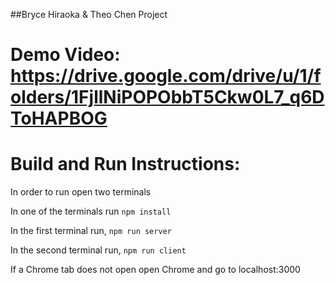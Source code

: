##Bryce Hiraoka & Theo Chen Project

# Demo Video: https://drive.google.com/drive/u/1/folders/1FjllNiPOPObbT5Ckw0L7_q6DToHAPBOG

# Build and Run Instructions:

In order to run open two terminals

In one of the terminals run ```npm install```

In the first terminal run, ```npm run server```

In the second terminal run, ```npm run client```

If a Chrome tab does not open open Chrome and go to localhost:3000
